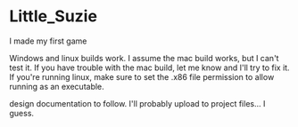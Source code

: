 # Little_Suzie
I made my first game

Windows and linux builds work. I assume the mac build works, but I can't test it. If you have trouble with the mac build, let me know and I'll try to fix it.
If you're running linux, make sure to set the .x86 file permission to allow running as an executable.

design documentation to follow.
I'll probably upload to project files... I guess.
